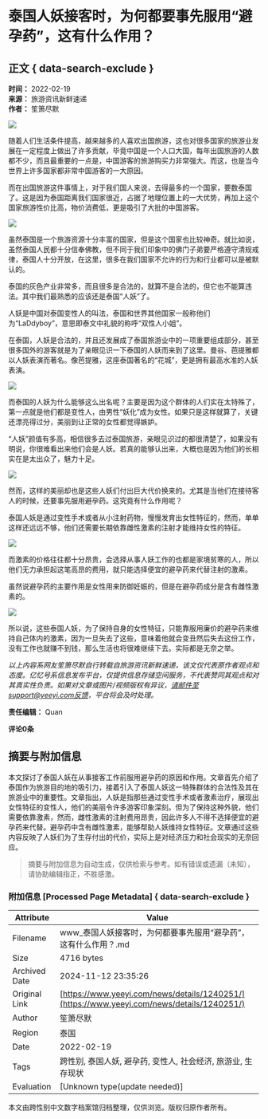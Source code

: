 # 泰国人妖接客时，为何都要事先服用“避孕药”，这有什么作用？

## 正文 { data-search-exclude }


**时间：** 2022-02-19  
**来源：** 旅游资讯新鲜速递  
**作者：** 笙箫尽默  

![](https://assets.zhayieye.com/news/data/article/2022_02_19/3039831451a1f626fc2f26251fcf36cd.jpg?x-oss-process=image/resize,w_650,m_lfit)

随着人们生活条件提高，越来越多的人喜欢出国旅游，这也对很多国家的旅游业发展在一定程度上做出了许多贡献，毕竟中国是一个人口大国，每年出国旅游的人数都不少，而且最重要的一点是，中国游客的旅游购买力非常强大。而这，也是当今世界上许多国家都非常中国游客的一大原因。

而在出国旅游这件事情上，对于我们国人来说，去得最多的一个国家，要数泰国了。这是因为泰国距离我们国家很近，占据了地理位置上的一大优势，再加上这个国家旅游性价比高，物价消费低，更是吸引了大批的中国游客。

![](https://assets.zhayieye.com/news/data/article/2022_02_19/f08abda903b668cf84b2dd708f48ec8f.jpg?x-oss-process=image/resize,w_650,m_lfit)

虽然泰国是一个旅游资源十分丰富的国家，但是这个国家也比较神奇。就比如说，虽然泰国人民都十分信奉佛教，但不同于我们印象中的佛门子弟要严格遵守清规戒律，泰国人十分开放，在这里，很多在我们国家不允许的行为和行业都可以是被默认的。

泰国的灰色产业非常多，而且很多是合法的，就算不是合法的，但它也不能算违法。其中我们最熟悉的应该还是泰国“人妖”了。

人妖是中国对泰国变性人的叫法，泰国和世界其他国家一般称他们为“LaDdyboy”，意思即泰文中礼貌的称呼“双性人小姐”。

在泰国，人妖是合法的，并且还发展成了泰国旅游业中的一项重要组成部分，甚至很多国外的游客就是为了亲眼见识一下泰国的人妖而来到了这里。曼谷、芭提雅都以人妖表演而著名。像芭提雅，这座泰国著名的“花城”，更是拥有最高水准的人妖表演。

![](https://assets.zhayieye.com/news/data/article/2022_02_19/253d8d9061678d22993fc32cf184e7a2.jpg?x-oss-process=image/resize,w_650,m_lfit)

而泰国的人妖为什么能够这么出名呢？主要是因为这个群体的人们实在太特殊了，第一点就是他们都是变性人，由男性“妖化”成为女性。如果只是这样就算了，关键还漂亮得过分，美丽到让正常的女性都觉得嫉妒。

“人妖”颜值有多高，相信很多去过泰国旅游，亲眼见识过的都很清楚了，如果没有明说，你很难看出来他们会是人妖。若真的能够认出来，大概也是因为他们的长相实在是太出众了，魅力十足。

![](https://assets.zhayieye.com/news/data/article/2022_02_19/f535fca15f347fdf48f5adcfecc4c0e8.jpg?x-oss-process=image/resize,w_650,m_lfit)

然而，这样的美丽却也是这些人妖们付出巨大代价换来的。尤其是当他们在接待客人的时候，还要事先服用避孕药。这究竟有什么作用呢？

泰国人妖是通过变性手术或者从小注射药物，慢慢发育出女性特征的，然而，单单这样还远远不够，他们还需要长期依靠雌性激素的注射才能维持女性的特征。

![](https://assets.zhayieye.com/news/data/article/2022_02_19/bba540668320b2447e9d4b7f8be44fcb.jpg?x-oss-process=image/resize,w_650,m_lfit)

而激素的价格往往都十分昂贵，会选择从事人妖工作的也都是家境贫寒的人，所以他们无力承担起这笔高昂的费用，就只能选择便宜的避孕药来代替注射的激素。

虽然说避孕药的主要作用是女性用来防御妊娠的，但是在避孕药成分是含有雌性激素的。

![](https://assets.zhayieye.com/news/data/article/2022_02_19/c1ac8d9e544de6fd3d3322d98a6d19a7.jpg?x-oss-process=image/resize,w_650,m_lfit)

所以说，这些泰国人妖，为了保持自身的女性特征，只能靠服用廉价的避孕药来维持自己体内的激素，因为一旦失去了这些，意味着他就会变丑然后失去这份工作，没有工作也就赚不到钱，那么生活也将很难继续下去。实际都是无奈之举。

*以上内容系网友笙箫尽默自行转载自旅游资讯新鲜速递，该文仅代表原作者观点和态度。亿忆号系信息发布平台，仅提供信息存储空间服务，不代表赞同其观点和对其真实性负责。如果对文章或图片/视频版权有异议，请邮件至support@yeeyi.com反馈，平台将会及时处理。*

**责任编辑：** Quan

**评论0条**
<!-- tcd_original_link https://www.yeeyi.com/news/details/1240251/ -->
## 摘要与附加信息

<!-- tcd_abstract -->
本文探讨了泰国人妖在从事接客工作前服用避孕药的原因和作用。文章首先介绍了泰国作为旅游目的地的吸引力，接着引入了泰国人妖这一特殊群体的合法性及其在旅游业中的重要性。文章指出，人妖是指那些通过变性手术或者激素治疗，展现出女性特征的变性人，他们的美丽令许多游客印象深刻。但为了保持这种外貌，他们需要依靠激素，然而，雌性激素的注射费用昂贵，因此许多人不得不选择便宜的避孕药来代替。避孕药中含有雌性激素，能够帮助人妖维持女性特征。文章通过这些内容反映了人妖们为了生存付出的代价，实际上是对经济压力和社会现实的无奈回应。
<!-- tcd_abstract_end -->

> 摘要与附加信息为自动生成，仅供检索与参考。如有错误或遗漏（未知），请协助编辑指正，不胜感激。

### 附加信息 [Processed Page Metadata] { data-search-exclude }

| Attribute       | Value                                  |
|-----------------|----------------------------------------|
| Filename        | www_泰国人妖接客时，为何都要事先服用“避孕药”，这有什么作用？.md                             |
| Size            | 4716 bytes                           |
| Archived Date   | 2024-11-12 23:35:26                             |
| Original Link   | [https://www.yeeyi.com/news/details/1240251/](https://www.yeeyi.com/news/details/1240251/)                       |
| Author          | 笙箫尽默                               |
| Region          | 泰国                               |
| Date            | 2022-02-19                                 |
| Tags            | 跨性别, 泰国人妖, 避孕药, 变性人, 社会经济, 旅游业, 生存现状                                 |
| Evaluation            | [Unknown type(update needed)]                                 |
<!-- tcd_table_end -->

本文由跨性别中文数字档案馆归档整理，仅供浏览。版权归原作者所有。
